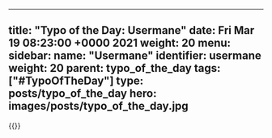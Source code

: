 
---
title: "Typo of the Day: Usermane"
date: Fri Mar 19 08:23:00 +0000 2021
weight: 20
menu:
  sidebar:
    name: "Usermane"
    identifier: usermane
    weight: 20
    parent: typo_of_the_day
tags: ["#TypoOfTheDay"]
type: posts/typo_of_the_day
hero: images/posts/typo_of_the_day.jpg
---


{{<tweet user="mariatta" id="1372825921573380101">}}

